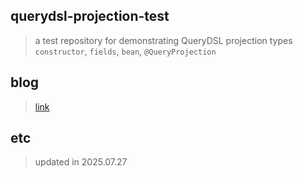 ## querydsl-projection-test
> a test repository for demonstrating QueryDSL projection types </br>
`constructor`, `fields`, `bean`, `@QueryProjection`

## blog
> [link](https://2eungwoo.tistory.com/entry/QueryDSL-DTO-Projection-%EB%84%A4-%EA%B0%80%EC%A7%80-%EB%A7%9B-%ED%8D%BC%EB%A8%B9%EC%96%B4%EB%B3%B4%EA%B8%B0)

## etc
> updated in 2025.07.27
